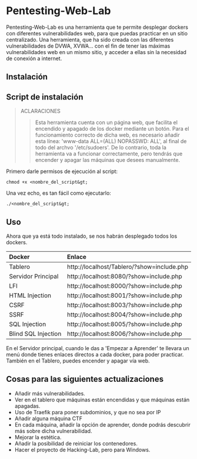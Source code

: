 # Pentesting-Web-Lab

Pentesting-Web-Lab es una herramienta que te permite desplegar dockers con diferentes vulnerabilidades web, para que puedas practicar en un sitio centralizado.
Una herramienta, que ha sido creada con las diferentes vulnerabilidades de DVWA, XVWA... con el fin de tener las máximas vulnerabilidades web en un mismo sitio, y acceder a ellas sin la necesidad de conexión a internet.

## Instalación

## Script de instalación

> ACLARACIONES
>> Esta herramienta cuenta con un página web, que facilita el encendido y apagado de los docker mediante un botón. Para el funcionamiento correcto de dicha web, es necesario añadir esta línea: 'www-data ALL=(ALL) NOPASSWD: ALL', al final de todo del archvo '/etc/sudoers'. De lo contrario, toda la herramienta va a funcionar correctamente, pero tendrás que encender y apagar las máquinas que desees manualmente.

Primero darle permisos de ejecución al script:

```
chmod +x <nombre_del_script&gt;
```
Una vez echo, es tan fácil como ejecutarlo:

```
./<nombre_del_script&gt;
```

## Uso

Ahora que ya está todo instalado, se nos habrán desplegado todos los dockers.

| Docker | Enlace |
|:-------------------|:-------------------------------------------|
| Tablero | http://localhost/Tablero/?show=include.php |
| Servidor Principal | http://localhost:8080/?show=include.php |
| LFI | http://localhost:8000/?show=include.php |
| HTML Injection | http://localhost:8001/?show=include.php |
| CSRF | http://localhost:8003/?show=include.php |
| SSRF | http://localhost:8004/?show=include.php |
| SQL Injection | http://localhost:8005/?show=include.php |
| Blind SQL Injection| http://localhost:8006/?show=include.php |

En el Servidor principal, cuando le das a 'Empezar a Aprender' te llevara un menú donde tienes enlaces directos a cada docker, para poder practicar.
También en el Tablero, puedes encender y apagar vía web.

## Cosas para las siguientes actualizaciones

- Añadir más vulnerabilidades.
- Ver en el tablero que máquinas están encendidas y que máquinas están apagadas.
- Uso de Traefik para poner subdominios, y que no sea por IP
- Añadir alguna máquina CTF
- En cada máquina, añadir la opción de aprender, donde podrás descubrir más sobre dicha vulnerabilidad.
- Mejorar la estética.
- Añadir la posibilidad de reiniciar los contenedores.
- Hacer el proyecto de Hacking-Lab, pero para Windows.
